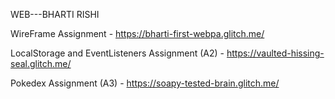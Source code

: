 WEB---BHARTI RISHI

WireFrame Assignment - https://bharti-first-webpa.glitch.me/



LocalStorage and EventListeners Assignment (A2) - https://vaulted-hissing-seal.glitch.me/


Pokedex Assignment (A3) - https://soapy-tested-brain.glitch.me/
